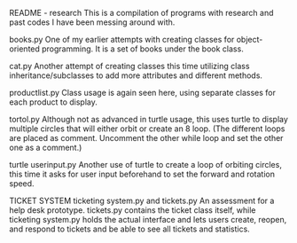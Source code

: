 README - research
This is a compilation of programs with research and past codes I have been messing around with.

books.py
One of my earlier attempts with creating classes for object-oriented programming. It is a set of books under the book class.

cat.py
Another attempt of creating classes this time utilizing class inheritance/subclasses to add more attributes and different methods.

productlist.py
Class usage is again seen here, using separate classes for each product to display.

tortol.py
Although not as advanced in turtle usage, this uses turtle to display multiple circles that will either orbit or create an 8 loop. (The different loops are placed as comment. Uncomment the other while loop and set the other one as a comment.)

turtle userinput.py
Another use of turtle to create a loop of orbiting circles, this time it asks for user input beforehand to set the forward and rotation speed.


TICKET SYSTEM
ticketing system.py and tickets.py
An assessment for a help desk prototype. tickets.py contains the ticket class itself, while ticketing system.py holds the actual interface and lets users create, reopen, and respond to tickets and be able to see all tickets and statistics.

